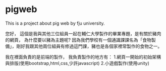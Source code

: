 # pigweb
This is a project about pig web by fju university.

您好，
這個是我與其他三位組員一起在輔仁大學製作的畢業專題，是有關於豬肉的網頁，
為什麼要以豬為主題呢?
因為我們學校有一個通識課課名為「食物製備」，剛好我跟其他兩位組員有修過這門課，豬也是各個家裡常製作的食物之一。

我在裡面負責的是前端的製作，
我負責製作的地方有：
1.網頁一開始的初始架構與排版(使用bootstrap,html,css,少許javascript)
2.小遊戲製作(使用unity)
